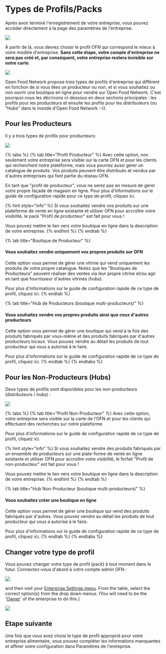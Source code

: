 # Types de Profils/Packs

Après avoir terminé l'enregistrement de votre entreprise, vous pouvez accéder directement à la page des paramètres de l'entreprise.

![](../../.gitbook/assets/newregister.jpg)

À partir de là, vous devrez choisir le profil OFN qui correspond le mieux à votre modèle d'entreprise. **Sans cette étape, votre compte d'entreprise ne sera pas créé et, par conséquent, votre entreprise restera invisible sur notre carte**.

![](../../.gitbook/assets/newchoose.jpg)

Open Food Network propose trois types de profils d'entreprise qui diffèrent en fonction de si vous êtes un producteur ou non, et si vous souhaitez ou non ouvrir une boutique en ligne pour vendre sur Open Food Network. C'est pourquoi nous les décrivons ci-dessous en deux sections principales : les profils pour les producteurs et ensuite les profils pour les distributeurs \(ou "Hubs" dans le monde d'Open Food Network :-\)\).

## Pour les Producteurs

Il y a trois types de profils pour producteurs:

![](../../.gitbook/assets/prod_choosenew.jpg)

{% tabs %}
{% tab title="Profil Producteur" %}
Avec cette option, non seulement votre entreprise sera visible sur la carte OFN et pour les clients qui recherchent notre plateforme, mais vous pourrez aussi gérer un catalogue de produits. Vos produits peuvent être distribués et vendus par d'autres entreprises qui font partie du réseau OFN. 

En tant que "profil de producteur", vous ne serez pas en mesure de gérer votre propre façade de magasin en ligne. Pour plus d'informations sur le guide de configuration rapide pour ce type de profil, cliquez ici.

{% hint style="info" %}
Si vous souhaitez vendre vos produits sur une plateforme de vente en ligne existante et utiliser OFN pour accroître votre visibilité, le pack "Profil de producteur" est fait pour vous ! 

Vous pouvez mettre le lien vers votre boutique en ligne dans la description de votre entreprise.
{% endhint %}
{% endtab %}

{% tab title="Boutique de Producteur" %}
#### Vous souhaitez vendre uniquement vos propres produits sur OFN

Cette option vous permet de gérer une vitrine qui vend uniquement les produits de votre propre catalogue. Notez que les "Boutiques de Producteurs" peuvent réaliser des ventes via leur propre vitrine et/ou agir en tant que fournisseur d'autres vitrines \(hubs\). 

Pour plus d'informations sur le guide de configuration rapide de ce type de profil, cliquez ici.
{% endtab %}

{% tab title="Hub de Producteurs \(boutique multi-producteurs\)" %}
#### Vous souhaitez vendre vos propres produits ainsi que ceux d'autres producteurs

Cette option vous permet de gérer une boutique qui vend à la fois des produits fabriqués par vous-même et des produits fabriqués par d'autres producteurs locaux. Vous pouvez vendre au détail les produits de tout producteur qui vous a autorisé à le faire. 

Pour plus d'informations sur le guide de configuration rapide de ce type de profil, cliquez ici.
{% endtab %}
{% endtabs %}

## Pour les Non-Producteurs \(Hubs\)

Deux types de profils sont disponibles pour les non-producteurs \(distributeurs / hubs\) :

![](../../.gitbook/assets/nonprod_new.jpg)

{% tabs %}
{% tab title="Profil Non-Producteur" %}
Avec cette option, votre entreprise sera visible sur la carte de l'OFN et pour les clients qui effectuent des recherches sur notre plateforme. 

Pour plus d'informations sur le guide de configuration rapide de ce type de profil, cliquez ici.

{% hint style="info" %}
Si vous souhaitez vendre des produits fabriqués par un ensemble de producteurs sur une plate-forme de vente en ligne existante et utiliser OFN pour accroître votre visibilité, le forfait "Profil de non-producteur" est fait pour vous ! 

Vous pouvez mettre le lien vers votre boutique en ligne dans la description de votre entreprise.
{% endhint %}
{% endtab %}

{% tab title="Hub Non-Producteur \(boutique multi-producteurs\)" %}
#### Vous souhaitez créer une boutique en ligne

Cette option vous permet de gérer une boutique qui vend des produits fabriqués par d'autres. Vous pouvez vendre au détail les produits de tout producteur qui vous a autorisé à le faire. 

Pour plus d'informations sur le guide de configuration rapide de ce type de profil, cliquez ici.
{% endtab %}
{% endtabs %}

## Changer votre type de profil

Vous pouvez changer votre type de profil \(pack\) à tout moment dans le futur. Connectez-vous d'abord à votre compte admin OFN :

![](../../.gitbook/assets/access1%20%282%29%20%282%29%20%281%29.jpg)

and then visit your [Enterprise Settings menu](enterprise-settings.md). From the table, select the correct option\(s\) from the drop down menus.  \(You will need to be the '[Owner](enterprise-settings.md#users)' of the enterprise to do this.\)

![](../../.gitbook/assets/enterprisetable.jpg)

## Etape suivante

Une fois que vous avez choisi le type de profil approprié pour votre entreprise alimentaire, vous pouvez compléter les informations manquantes et affiner votre configuration dans Paramètres de l'entreprise.

